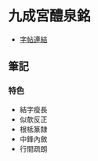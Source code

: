 ﻿# 九成宮醴泉銘
* [字帖連結](https://digitalarchive.npm.gov.tw/Painting/Content?pid=20595&Dept=P)

## 筆記

### 特色
* 結字瘦長
* 似欹反正
* 根柢篆隸
* 中鋒內斂
* 行間疏朗